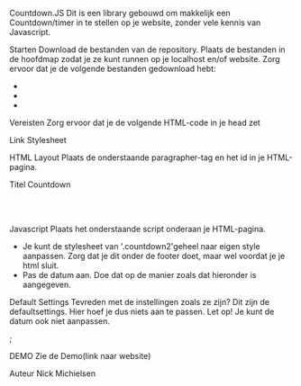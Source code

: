 Countdown.JS
Dit is een library gebouwd om makkelijk een Countdown/timer in te stellen op je website, zonder vele kennis van Javascript.

Starten
Download de bestanden van de repository. Plaats de bestanden in de hoofdmap zodat je ze kunt runnen op je localhost en/of website. Zorg ervoor dat je de volgende bestanden gedownload hebt:

- 
-
-

Vereisten
Zorg ervoor dat je de volgende HTML-code in je head zet

Link Stylesheet
<link rel=stylesheet" type="text/css" href="countdown2.css">

HTML Layout
Plaats de onderstaande paragrapher-tag en het id in je HTML-pagina.

<p>Titel Countdown</p><br><br>
<p id="demo"></p>

Javascript
Plaats het onderstaande script onderaan je HTML-pagina. 
- Je kunt de stylesheet van '.countdown2'geheel naar eigen style aanpassen. Zorg dat je dit onder de footer doet, maar wel voordat je je html sluit.
- Pas de datum aan. Doe dat op de manier zoals dat hieronder is aangegeven.
<script src="countdown.js"></script>

<script>
   var countdown2 = new countdown  ();
   countdown2.init('.countdown2', {countdownto: new Date("Jul 23, 2017 23:59:59")});
</script>

Default Settings
Tevreden met de instellingen zoals ze zijn? Dit zijn de defaultsettings. Hier hoef je dus niets aan te passen. Let op! Je kunt de datum ook niet aanpassen.
<script src="countdown.js"></script>

<script>
     var countdown = new countdown();
     countdown.init(); 
</script>; 

DEMO
Zie de Demo(link naar website)

Auteur
Nick Michielsen